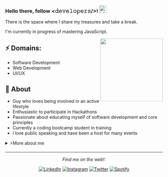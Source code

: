 ### Hello there, fellow <𝚍𝚎𝚟𝚎𝚕𝚘𝚙𝚎𝚛𝚜/>!    <img src="https://user-images.githubusercontent.com/1303154/88677602-1635ba80-d120-11ea-84d8-d263ba5fc3c0.gif" width="24px" alt="hi">

There is the space where I share my treasures and take a break.

I'm currently in progress of mastering JavaScript.

<img align='right' src='https://media.giphy.com/media/bcKmIWkUMCjVm/giphy.gif' width='200"'>


## ⚡ Domains:
- Software Development
- Web Development
- UI/UX

## 🧐 About

- ‍Guy who loves being involved in an active lifestyle
- Enthusiastic to participate in Hackathons
- Passionate about educating myself of software development and core principles
- Currently a coding bootcamp student in training
- I love public speaking and have been a host for many events

<details>
<summary>⚡️More about me</summary>
<br />

![Top Langs](https://github-readme-stats.vercel.app/api/top-langs/?username=joonkidk&layout=compact)

![joonkidk's github stats](https://github-readme-stats.vercel.app/api?username=joonkidk&count_private=true&show_icons=true&theme=onedark)

</details>

---
<div align="center">

<i>Find me on the web!:</i><br>

<a href="https://www.linkedin.com/in/joonkidk" target="_blank"><img src="https://img.shields.io/badge/LinkedIn-%230077B5.svg?&style=flat-square&logo=linkedin&logoColor=white" alt="LinkedIn"></a>
<a href="https://www.instagram.com/joonidk" target="_blank"><img src="https://img.shields.io/badge/Instagram-%23E4405F.svg?&style=flat-square&logo=instagram&logoColor=white" alt="Instagram"></a>
<a href="https://twitter.com/joonsdevacc" target="_blank"><img src="https://img.shields.io/badge/Twitter-%231DA1F2.svg?&style=flat-square&logo=twitter&logoColor=white" alt="Twitter"></a>
<a href="https://open.spotify.com/user/227fhrlnv2kfms5zgb77iptja" target="_blank"><img src="https://img.shields.io/badge/Spotify-%231ED760.svg?&style=flat-square&logo=spotify&logoColor=white" alt="Spotify"></a>

</div>